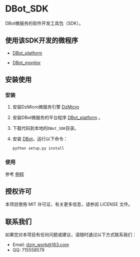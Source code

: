 # DBot_SDK

DBot微服务的软件开发工具包（SDK）。

## 使用该SDK开发的微程序

- [DBot_platform](https://github.com/dzming-git/DBot_platform)

- [DBot_monitor](https://github.com/dzming-git/DBot_monitor)

## 安装使用

### 安装

1. 安装DzMicro微服务引擎 [DzMicro](https://github.com/dzming-git/DzMicro)

2. 安装DBot微服务的平台程序 [DBot_platform](https://github.com/dzming-git/DBot_platform) 。

3. 下载代码到本地的`DBot_SDK`目录。

4. 安装 [DBot](https://github.com/dzming-git/DBot)，运行以下命令：

   ``` python
   python setup.py install
   ```

### 使用

参考 [例程](https://github.com/dzming-git/DBot/tree/main/example)

## 授权许可

本项目使用 MIT 许可证，有关更多信息，请参阅 LICENSE 文件。

## 联系我们

如果您对本项目有任何问题或建议，请随时通过以下方式联系我们：

- Email: dzm_work@163.com
- QQ: 715558579
